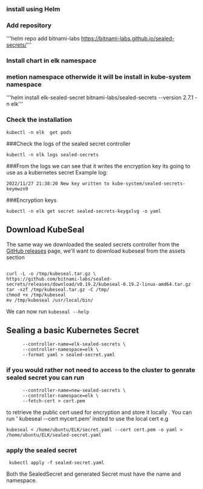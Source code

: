 ### install using Helm

### Add repository

'''helm repo add bitnami-labs https://bitnami-labs.github.io/sealed-secrets/'''

### Install chart in elk namespace 

### metion namespace otherwide it will be install in kube-system namespace

'''helm install elk-sealed-secret bitnami-labs/sealed-secrets --version 2.7.1 -n elk'''

### Check the installation

```kubectl -n elk  get pods```

###Check the logs of the sealed secret controller

```kubectl -n elk logs sealed-secrets ```

###From the logs we can see that it writes the encryption key its going to use as a kubernetes secret
Example log:

```2022/11/27 21:38:20 New key written to kube-system/sealed-secrets-keymwzn9```

###Encryption keys

```kubectl -n elk get secrets
kubectl -n elk get secret sealed-secrets-keygxlvg -o yaml
```

## Download KubeSeal

The same way we downloaded the sealed secrets controller from the [GitHub releases](https://github.com/bitnami-labs/sealed-secrets/releases) page,
we'll want to download kubeseal from the assets section 
```

curl -L -o /tmp/kubeseal.tar.gz \
https://github.com/bitnami-labs/sealed-secrets/releases/download/v0.19.2/kubeseal-0.19.2-linux-amd64.tar.gz
tar -xzf /tmp/kubeseal.tar.gz -C /tmp/
chmod +x /tmp/kubeseal
mv /tmp/kubeseal /usr/local/bin/
```
We can now run `kubeseal --help`

## Sealing a basic Kubernetes Secret 
```kubeseal \
      --controller-name=elk-sealed-secrets \
      --controller-namespace=elk \
      --format yaml > sealed-secret.yaml
```
### if you would rather not need to access to the cluster to genrate sealed secret you can run

```kubeseal \
      --controller-name=new-sealed-secrets \
      --controller-namespace=elk \
      --fetch-cert > cert.pem
```
to retrieve the public cert used for encryption and store it locally . You can run ' kubeseal --cert mycert.pem' insted to use the local cert e.g 
```
kubeseal < /home/ubuntu/ELK/secret.yaml --cert cert.pem -o yaml > /home/ubuntu/ELK/sealed-secret.yaml 
```

### apply the sealed secret 

``` kubectl apply -f sealed-secret.yaml```

Both the SealedSecret and generated Secret must have the name and namespace.

